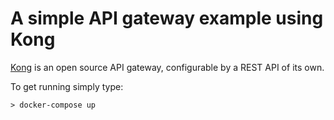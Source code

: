 # A simple API gateway example using Kong

[Kong](https://getkong.org/) is an open source API gateway, configurable by a REST API of its own.

To get running simply type:

`> docker-compose up`
